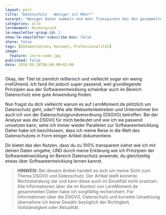 ```yaml
---
layout: post
title: "Datenschutz - Weniger ist Mehr!"
excerpt: "Weniger Daten sammeln und mehr Transparenz bei den gesammelten Daten. Das ist mir wichtig."
categories: alle
lernmoment: Hintergrund
lm-newsletter-group-id: 2
show-lm-newsletter-subscribe-box: false
share: false
tags: [Dokumentation, Konzept, Professionalität]
image:
  feature: intro-code.jpg
published: false
date: 2018-05-18T06:00:00+02:00
---
```


Okay, der Titel ist ziemlich reißerisch und vielleicht sogar ein wenig irreführend. Ich fand ihn jedoch super passend, weil grundlegende Prinzipien aus der Softwareentwicklung scheinbar auch im Bereich Datenschutz eine gute Anwendung finden.

Nun fragst du dich vielleicht warum es auf LernMoment.de plötzlich um Datenschutz geht, oder? Wie alle Webseitenbetreiber und Unternehmer bin auch ich von der Datenschutzgrundverordnung (DSGVO) betroffen. Bei der Analyse was die DSGVO für mich bedeutet und wie ich sie passend umsetzen kann, sehe ich immer wieder Parallelen zur Softwareentwicklung. Daher habe ich beschlossen, dass ich meine Reise in die Welt des Datenschutzes in Form einiger Artikel dokumentiere.

Dir bietet das den Nutzen, dass du zu 100% transparent siehst wie ich mit deinen Daten umgehe, UND durch meine Erklärung wie ich Prinzipien der Softwareetnwicklung im Bereich Datenschutz anwende, du gleichzeitig etwas über Softwareentwicklung lernen kannst.

> **HINWEIS:** Bei diesem Artikel handelt es sich um meine Sicht zum Thema DSGVO und Datenschutz. Der Artikel stellt keinerlei Rechtsberatung dar und kann diese auch im Einzelfall nicht ersetzen. Alle Informationen über die im Kontext von LernMoment.de gesammelten Daten habe ich sorgfälltig recherchiert. Für Informationen über die DSGVO, Datenschutz und korrekte Umsetzung übernehme ich keine Gewähr bezüglich der Richtigkeit, Vollständigkeit oder Aktualität.
